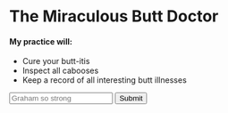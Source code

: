 <html>
<body>

<h1>The Miraculous Butt Doctor</h1>

<h4>My practice will:</h4>

<ul>
	<li>Cure your butt-itis</li>
	<li>Inspect all cabooses</li>
	<li>Keep a record of all interesting butt illnesses</li>
</ul>
<form>
<label for="email">
<input id="email" type="email" placeholder="Graham so strong" required>
<input type="submit">
</form>
</body>
</html>
